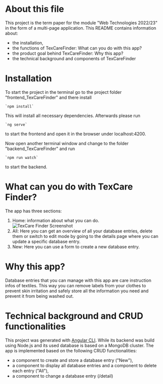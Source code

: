 # About this file

This project is the term paper for the module "Web Technologies 2022/23" in the form of a multi-page application. This README contains information about:

- the installation,
- the functions of TexCareFinder: What can you do with this app?
- the product goal behind TexCareFinder: Why this app?
- the technical background and components of TexCareFinder

# Installation

To start the project in the terminal go to the project folder "frontend_TexCareFinder" and there install 

    `npm install`

This will install all necessary dependencies. Afterwards please run

	`ng serve` 

to start the frontend and open it in the browser under localhost:4200.


Now open another terminal window and change to the folder "backend_TexCareFinder" and run
    
    `npm run watch` 

to start the backend.


# What can you do with TexCare Finder?

The app has three sections:
1) Home: information about what you can do.
![TexCare Finder Screenshot](https://github.com/AntheaMeier/frontend_TexCareFinder/raw/main/assets/SC_home)
2) All: Here you can get an overview of all your database entries, delete them or switch to edit mode by going to the details page where you can update a specific database entry.
3) New: Here you can use a form to create a new database entry.


# Why this app?
Database entries that you can manage with this app are care instruction infos of textiles. This way you can remove labels from your clothes to prevent skin irritation and safely store all the information you need and prevent it from being washed out.


# Technical background and CRUD functionalities

This project was generated with [Angular CLI](https://github.com/angular/angular-cli). While its backend was build using Node.js and its used database is based on a MongoDB cluster.
The app is implemented based on the following CRUD functionalities:
- a component to create and store a database entry ("New"),
- a component to display all database entries and a component to delete each entry ("All"),
- a component to change a database entry (/detail)
